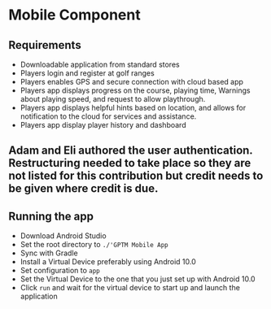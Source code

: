 # Mobile Component
## Requirements
* Downloadable application from standard stores
* Players login and register at golf ranges
* Players enables GPS and secure connection with cloud based app
* Players app displays progress on the course, playing time, Warnings about playing speed, and
request to allow playthrough.
* Players app displays helpful hints based on location, and allows for notification to the cloud for
services and assistance.
* Players app display player history and dashboard
## Adam and Eli authored the user authentication. Restructuring needed to take place so they are not listed for this contribution but credit needs to be given where credit is due.
## Running the app
* Download Android Studio
* Set the root directory to `./'GPTM Mobile App`
* Sync with Gradle
* Install a Virtual Device preferably using Android 10.0
* Set configuration to `app`
* Set the Virtual Device to the one that you just set up with Android 10.0
* Click `run` and wait for the virtual device to start up and launch the application
